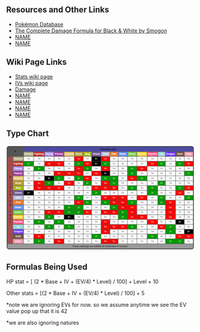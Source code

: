 ## Resources and Other Links
* [Pokémon Database](https://pokemondb.net/)
* [The Complete Damage Formula for Black & White by Smogon](https://www.smogon.com/bw/articles/bw_complete_damage_formula)
* [NAME](LINK)
* [NAME](LINK)
<!-- * [NAME](LINK) -->
<!-- * [NAME](LINK) -->

## Wiki Page Links
* [Stats wiki page](https://bulbapedia.bulbagarden.net/wiki/Stat)
* [IVs wiki page](https://bulbapedia.bulbagarden.net/wiki/Individual_values#Generation_III_onward)
* [Damage](https://bulbapedia.bulbagarden.net/wiki/Damage#Generation_V_onward)
* [NAME](LINK)
* [NAME](LINK)
* [NAME](LINK)
* [NAME](LINK)
<!-- * [NAME](LINK) -->

## Type Chart
![Type Chart](./type-chart.PNG)


## Formulas Being Used
HP stat = [ (2 * Base + IV + (EV/4) * Level) / 100] + Level + 10

Other stats = [(2 * Base + IV + (EV/4) * Level) / 100] + 5

*note we are ignoring EVs for now. so we assume anytime we see the EV value pop up that it is 42

*we are also ignoring natures